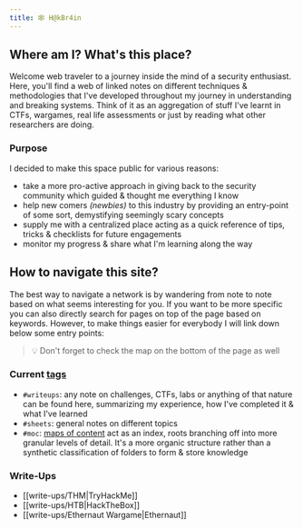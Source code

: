 ```yaml
---
title: 🕸️ H@kBr4in
---
```


## Where am I? What's this place?
Welcome web traveler to a journey inside the mind of a security enthusiast. Here, you'll find a web of linked notes on different techniques & methodologies that I've developed throughout my journey in understanding and breaking systems. Think of it as an aggregation of stuff I've learnt in CTFs, wargames, real life assessments or just by reading what other researchers are doing.

### Purpose
I decided to make this space public for various reasons:
- take a more pro-active approach in giving back to the security community which guided & thought me everything I know
- help new comers *(newbies)* to this industry by providing an entry-point of some sort, demystifying seemingly scary concepts
- supply me with a centralized place acting as a quick reference of tips, tricks & checklists for future engagements
- monitor my progress & share what I'm learning along the way

## How to navigate this site?
The best way to navigate a network is by wandering from note to note based on what seems interesting for you. If you want to be more specific you can also directly search for pages on top of the page based on keywords. However, to make things easier for everybody I will link down below some entry points:

> 💡 Don't forget to check the map on the bottom of the page as well

### Current [tags](/tags/)
- `#writeups`: any note on challenges, CTFs, labs or anything of that nature can be found here, summarizing my experience, how I've completed it & what I've learned
- `#sheets`: general notes on different topics
- `#moc`: [maps of content](https://www.youtube.com/watch?v=WUq8Pun28FI) act as an index, roots branching off into more granular levels of detail. It's a more organic structure rather than a synthetic classification of folders to form & store knowledge

### Write-Ups
- [[write-ups/THM|TryHackMe]]
- [[write-ups/HTB|HackTheBox]]
- [[write-ups/Ethernaut Wargame|Ethernaut]]
